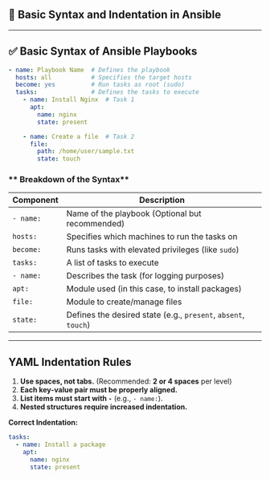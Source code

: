 ## **🔹 Basic Syntax and Indentation in Ansible**

---

## **✅ Basic Syntax of Ansible Playbooks**

```yaml
- name: Playbook Name  # Defines the playbook
  hosts: all           # Specifies the target hosts
  become: yes          # Run tasks as root (sudo)
  tasks:               # Defines the tasks to execute
    - name: Install Nginx  # Task 1
      apt:               
        name: nginx
        state: present

    - name: Create a file  # Task 2
      file:               
        path: /home/user/sample.txt
        state: touch
```

### ** Breakdown of the Syntax**
| Component   | Description |
|-------------|------------|
| `- name:`  | Name of the playbook (Optional but recommended) |
| `hosts:`  | Specifies which machines to run the tasks on |
| `become:`  | Runs tasks with elevated privileges (like `sudo`) |
| `tasks:`  | A list of tasks to execute |
| `- name:`  | Describes the task (for logging purposes) |
| `apt:`  | Module used (in this case, to install packages) |
| `file:`  | Module to create/manage files |
| `state:`  | Defines the desired state (e.g., `present`, `absent`, `touch`) |

---

## **YAML Indentation Rules**
1. **Use spaces, not tabs.** (Recommended: **2 or 4 spaces** per level)
2. **Each key-value pair must be properly aligned.**
3. **List items must start with `-`** (e.g., `- name:`).
4. **Nested structures require increased indentation.**

**Correct Indentation:**
```yaml
tasks:
  - name: Install a package
    apt:
      name: nginx
      state: present
```
